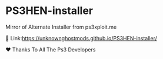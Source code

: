 # PS3HEN-installer
Mirror of Alternate Installer from ps3xploit.me

🔗 Link:https://unknownghostmods.github.io/PS3HEN-installer/

❤️ Thanks To All The Ps3 Developers


